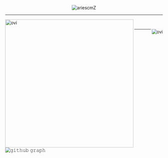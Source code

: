 <p align="center"><img src="https://komarev.com/ghpvc/?username=ariescmZ" alt="ariescmZ"/>
  
<hr>
<p align="center">
  
<p>&nbsp;<img align="left" src="https://github-readme-stats.vercel.app/api?username=ariescmZ&show_icons=true&locale=en&theme=material-palenight" alt="ovi" width="410" /></p>
<p><img align="right" src="https://github-readme-stats.vercel.app/api/top-langs?username=ariescmZ&show_icons=true&locale=en&layout=compact&theme=material-palenight"
alt="ovi" /></p>
<hr>


![𝚐𝚒𝚝𝚑𝚞𝚋 𝚐𝚛𝚊𝚙𝚑](https://activity-graph.herokuapp.com/graph?username=ariescmZ&theme=material-palenight&hide_border=true&area=true)
